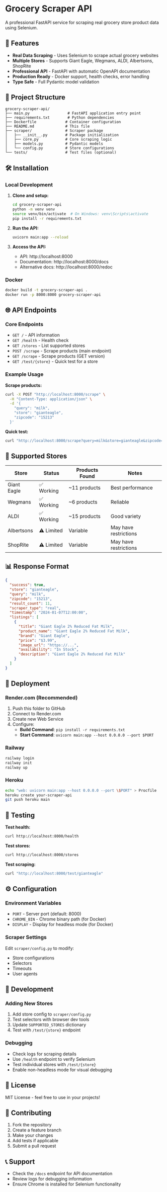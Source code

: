 # Grocery Scraper API

A professional FastAPI service for scraping real grocery store product data using Selenium.

## 🚀 Features

- **Real Data Scraping** - Uses Selenium to scrape actual grocery websites
- **Multiple Stores** - Supports Giant Eagle, Wegmans, ALDI, Albertsons, ShopRite
- **Professional API** - FastAPI with automatic OpenAPI documentation
- **Production Ready** - Docker support, health checks, error handling
- **Type Safe** - Full Pydantic model validation

## 📁 Project Structure

```
grocery-scraper-api/
├── main.py                 # FastAPI application entry point
├── requirements.txt        # Python dependencies
├── Dockerfile             # Container configuration
├── README.md              # This file
├── scraper/               # Scraper package
│   ├── __init__.py        # Package initialization
│   ├── core.py            # Core scraping logic
│   ├── models.py          # Pydantic models
│   └── config.py          # Store configurations
└── tests/                 # Test files (optional)
```

## 🛠️ Installation

### Local Development

1. **Clone and setup:**
   ```bash
   cd grocery-scraper-api
   python -m venv venv
   source venv/bin/activate  # On Windows: venv\Scripts\activate
   pip install -r requirements.txt
   ```

2. **Run the API:**
   ```bash
   uvicorn main:app --reload
   ```

3. **Access the API:**
   - API: http://localhost:8000
   - Documentation: http://localhost:8000/docs
   - Alternative docs: http://localhost:8000/redoc

### Docker

```bash
docker build -t grocery-scraper-api .
docker run -p 8000:8000 grocery-scraper-api
```

## 🌐 API Endpoints

### Core Endpoints

- `GET /` - API information
- `GET /health` - Health check
- `GET /stores` - List supported stores
- `POST /scrape` - Scrape products (main endpoint)
- `GET /scrape` - Scrape products (GET version)
- `GET /test/{store}` - Quick test for a store

### Example Usage

**Scrape products:**
```bash
curl -X POST "http://localhost:8000/scrape" \
  -H "Content-Type: application/json" \
  -d '{
    "query": "milk",
    "store": "gianteagle",
    "zipcode": "15213"
  }'
```

**Quick test:**
```bash
curl "http://localhost:8000/scrape?query=milk&store=gianteagle&zipcode=15213"
```

## 🏪 Supported Stores

| Store | Status | Products Found | Notes |
|-------|--------|----------------|-------|
| Giant Eagle | ✅ Working | ~11 products | Best performance |
| Wegmans | ✅ Working | ~6 products | Reliable |
| ALDI | ✅ Working | ~15 products | Good variety |
| Albertsons | ⚠️ Limited | Variable | May have restrictions |
| ShopRite | ⚠️ Limited | Variable | May have restrictions |

## 📊 Response Format

```json
{
  "success": true,
  "store": "gianteagle",
  "query": "milk",
  "zipcode": "15213",
  "result_count": 11,
  "scraper_type": "real",
  "timestamp": "2024-01-07T12:00:00",
  "listings": [
    {
      "title": "Giant Eagle 2% Reduced Fat Milk",
      "product_name": "Giant Eagle 2% Reduced Fat Milk",
      "brand": "Giant Eagle",
      "price": "$3.99",
      "image_url": "https://...",
      "availability": "In Stock",
      "description": "Giant Eagle 2% Reduced Fat Milk"
    }
  ]
}
```

## 🚀 Deployment

### Render.com (Recommended)

1. Push this folder to GitHub
2. Connect to Render.com
3. Create new Web Service
4. Configure:
   - **Build Command**: `pip install -r requirements.txt`
   - **Start Command**: `uvicorn main:app --host 0.0.0.0 --port $PORT`

### Railway

```bash
railway login
railway init
railway up
```

### Heroku

```bash
echo "web: uvicorn main:app --host 0.0.0.0 --port \$PORT" > Procfile
heroku create your-scraper-api
git push heroku main
```

## 🧪 Testing

**Test health:**
```bash
curl http://localhost:8000/health
```

**Test stores:**
```bash
curl http://localhost:8000/stores
```

**Test scraping:**
```bash
curl "http://localhost:8000/test/gianteagle"
```

## ⚙️ Configuration

### Environment Variables

- `PORT` - Server port (default: 8000)
- `CHROME_BIN` - Chrome binary path (for Docker)
- `DISPLAY` - Display for headless mode (for Docker)

### Scraper Settings

Edit `scraper/config.py` to modify:
- Store configurations
- Selectors
- Timeouts
- User agents

## 🔧 Development

### Adding New Stores

1. Add store config to `scraper/config.py`
2. Test selectors with browser dev tools
3. Update `SUPPORTED_STORES` dictionary
4. Test with `/test/{store}` endpoint

### Debugging

- Check logs for scraping details
- Use `/health` endpoint to verify Selenium
- Test individual stores with `/test/{store}`
- Enable non-headless mode for visual debugging

## 📝 License

MIT License - feel free to use in your projects!

## 🤝 Contributing

1. Fork the repository
2. Create a feature branch
3. Make your changes
4. Add tests if applicable
5. Submit a pull request

## 📞 Support

- Check the `/docs` endpoint for API documentation
- Review logs for debugging information
- Ensure Chrome is installed for Selenium functionality
